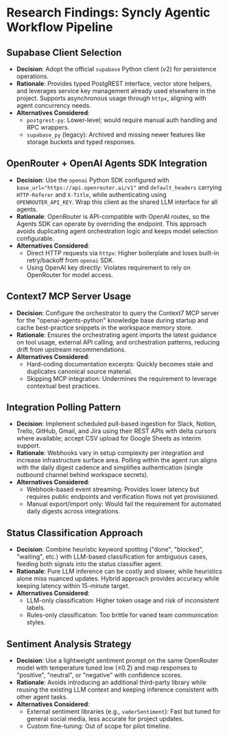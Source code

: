 # Research Findings: Syncly Agentic Workflow Pipeline

## Supabase Client Selection
- **Decision**: Adopt the official `supabase` Python client (v2) for persistence operations.
- **Rationale**: Provides typed PostgREST interface, vector store helpers, and leverages service key management already used elsewhere in the project. Supports asynchronous usage through `httpx`, aligning with agent concurrency needs.
- **Alternatives Considered**:
  - `postgrest-py`: Lower-level; would require manual auth handling and RPC wrappers.
  - `supabase_py` (legacy): Archived and missing newer features like storage buckets and typed responses.

## OpenRouter + OpenAI Agents SDK Integration
- **Decision**: Use the `openai` Python SDK configured with `base_url="https://api.openrouter.ai/v1"` and `default_headers` carrying `HTTP-Referer` and `X-Title`, while authenticating using `OPENROUTER_API_KEY`. Wrap this client as the shared LLM interface for all agents.
- **Rationale**: OpenRouter is API-compatible with OpenAI routes, so the Agents SDK can operate by overriding the endpoint. This approach avoids duplicating agent orchestration logic and keeps model selection configurable.
- **Alternatives Considered**:
  - Direct HTTP requests via `httpx`: Higher boilerplate and loses built-in retry/backoff from `openai` SDK.
  - Using OpenAI key directly: Violates requirement to rely on OpenRouter for model access.

## Context7 MCP Server Usage
- **Decision**: Configure the orchestrator to query the Context7 MCP server for the "openai-agents-python" knowledge base during startup and cache best-practice snippets in the workspace memory store.
- **Rationale**: Ensures the orchestrating agent imports the latest guidance on tool usage, external API calling, and orchestration patterns, reducing drift from upstream recommendations.
- **Alternatives Considered**:
  - Hard-coding documentation excerpts: Quickly becomes stale and duplicates canonical source material.
  - Skipping MCP integration: Undermines the requirement to leverage contextual best practices.

## Integration Polling Pattern
- **Decision**: Implement scheduled pull-based ingestion for Slack, Notion, Trello, GitHub, Gmail, and Jira using their REST APIs with delta cursors where available; accept CSV upload for Google Sheets as interim support.
- **Rationale**: Webhooks vary in setup complexity per integration and increase infrastructure surface area. Polling within the agent run aligns with the daily digest cadence and simplifies authentication (single outbound channel behind workspace secrets).
- **Alternatives Considered**:
  - Webhook-based event streaming: Provides lower latency but requires public endpoints and verification flows not yet provisioned.
  - Manual export/import only: Would fail the requirement for automated daily digests across integrations.

## Status Classification Approach
- **Decision**: Combine heuristic keyword spotting ("done", "blocked", "waiting", etc.) with LLM-based classification for ambiguous cases, feeding both signals into the status classifier agent.
- **Rationale**: Pure LLM inference can be costly and slower, while heuristics alone miss nuanced updates. Hybrid approach provides accuracy while keeping latency within 15-minute target.
- **Alternatives Considered**:
  - LLM-only classification: Higher token usage and risk of inconsistent labels.
  - Rules-only classification: Too brittle for varied team communication styles.

## Sentiment Analysis Strategy
- **Decision**: Use a lightweight sentiment prompt on the same OpenRouter model with temperature tuned low (≤0.2) and map responses to "positive", "neutral", or "negative" with confidence scores.
- **Rationale**: Avoids introducing an additional third-party library while reusing the existing LLM context and keeping inference consistent with other agent tasks.
- **Alternatives Considered**:
  - External sentiment libraries (e.g., `vaderSentiment`): Fast but tuned for general social media, less accurate for project updates.
  - Custom fine-tuning: Out of scope for pilot timeline.
